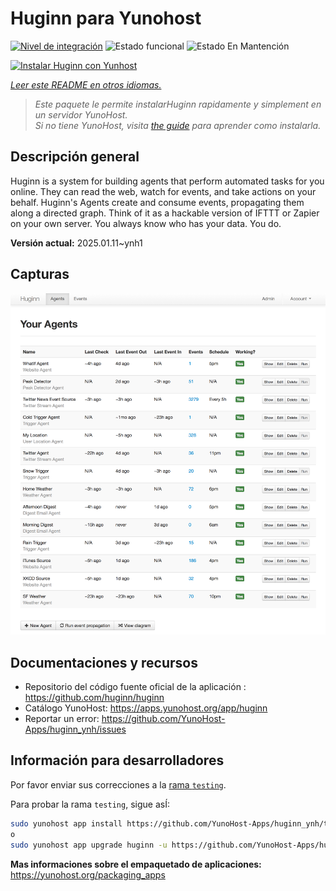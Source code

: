 <!--
Este archivo README esta generado automaticamente<https://github.com/YunoHost/apps/tree/master/tools/readme_generator>
No se debe editar a mano.
-->

# Huginn para Yunohost

[![Nivel de integración](https://apps.yunohost.org/badge/integration/huginn)](https://ci-apps.yunohost.org/ci/apps/huginn/)
![Estado funcional](https://apps.yunohost.org/badge/state/huginn)
![Estado En Mantención](https://apps.yunohost.org/badge/maintained/huginn)

[![Instalar Huginn con Yunhost](https://install-app.yunohost.org/install-with-yunohost.svg)](https://install-app.yunohost.org/?app=huginn)

*[Leer este README en otros idiomas.](./ALL_README.md)*

> *Este paquete le permite instalarHuginn rapidamente y simplement en un servidor YunoHost.*  
> *Si no tiene YunoHost, visita [the guide](https://yunohost.org/install) para aprender como instalarla.*

## Descripción general

Huginn is a system for building agents that perform automated tasks for you online. They can read the web, watch for events, and take actions on your behalf. Huginn's Agents create and consume events, propagating them along a directed graph. Think of it as a hackable version of IFTTT or Zapier on your own server. You always know who has your data. You do.

**Versión actual:** 2025.01.11~ynh1

## Capturas

![Captura de Huginn](./doc/screenshots/your-agents.png)

## Documentaciones y recursos

- Repositorio del código fuente oficial de la aplicación : <https://github.com/huginn/huginn>
- Catálogo YunoHost: <https://apps.yunohost.org/app/huginn>
- Reportar un error: <https://github.com/YunoHost-Apps/huginn_ynh/issues>

## Información para desarrolladores

Por favor enviar sus correcciones a la [rama `testing`](https://github.com/YunoHost-Apps/huginn_ynh/tree/testing).

Para probar la rama `testing`, sigue asÍ:

```bash
sudo yunohost app install https://github.com/YunoHost-Apps/huginn_ynh/tree/testing --debug
o
sudo yunohost app upgrade huginn -u https://github.com/YunoHost-Apps/huginn_ynh/tree/testing --debug
```

**Mas informaciones sobre el empaquetado de aplicaciones:** <https://yunohost.org/packaging_apps>

